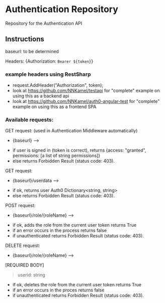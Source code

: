 # Authentication Repository

Repository for the Authentication API

## Instructions

baseurl: to be determined

Headers: {Authorization: `Bearer ${token}`}

### example headers using RestSharp

- request.AddHeader("Authorization", token);
- look at https://github.com/NNKamel/testapi for "complete" example on using this as a backend api
- look at https://github.com/NNKamel/auth0-angular-test for "complete" example on using this as a frontend SPA

### Available requests:

GET request: (used in Authentication Middleware automatically)

- {baseurl} -->

* if user is signed in (token is correct), returns {access: "granted", permissions: [a list of string permissions]}
* else returns Forbidden Result (status code: 403).

GET request:

- {baseurl}/userdata -->

* if ok, returns user Auth0 Dictionary<string, string>
* else returns Forbidden Result (status code: 403).

POST request:

- {baseurl}/role/{roleName} -->

* if ok, adds the role from the current user token returns True
* if an error occurs in the process returns false
* if unauthenticated returns Forbidden Result (status code: 403).

DELETE request:

- {baseurl}/role/{roleName} -->

[REQUIRED BODY]

> userid: string

- if ok, deletes the role from the current user token returns True
- if an error occurs in the proces returns false
- if unauthenticated returns Forbidden Result (status code: 403).
